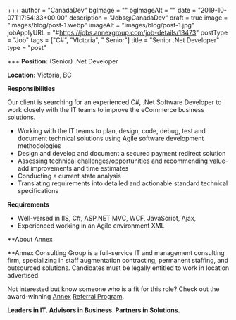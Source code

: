 +++
author = "CanadaDev"
bgImage = ""
bgImageAlt = ""
date = "2019-10-07T17:54:33+00:00"
description = "Jobs@CanadaDev"
draft = true
image = "images/blog/post-1.webp"
imageAlt = "images/blog/post-1.jpg"
jobApplyURL = "#https://jobs.annexgroup.com/job-details/13473"
postType = "Job"
tags = ["C#", "VIctoria", " Senior"]
title = "Senior .Net Developer"
type = "post"

+++
**Position:** (Senior) .Net Developer

**Location:** Victoria, BC

**Responsibilities**

Our client is searching for an experienced C#, .Net Software Developer to work closely with the IT teams to improve the eCommerce business solutions.

* Working with the IT teams to plan, design, code, debug, test and document technical solutions using Agile software development methodologies
* Design and develop and document a secured payment redirect solution
* Assessing technical challenges/opportunities and recommending value-add improvements and time estimates
* Conducting a current state analysis
* Translating requirements into detailed and actionable standard technical specifications

**Requirements**

* Well-versed in IIS, C#, ASP.NET MVC, WCF, JavaScript, Ajax,
* Experienced working in an Agile environment XML

**About Annex  
   
**Annex Consulting Group is a full-service IT and management consulting firm, specializing in staff augmentation contracting, permanent staffing, and outsourced solutions. Candidates must be legally entitled to work in location advertised.

Not interested but know someone who is a fit for this role? Check out the award-winning [Annex](http://www.annexgroup.com/) [Referral Program](http://www.annexgroup.com/about/referral-program/).

**Leaders in IT. Advisors in Business. Partners in Solutions.**